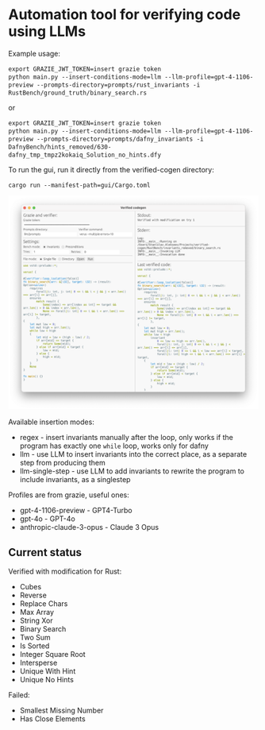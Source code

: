 # Automation tool for verifying code using LLMs

Example usage:

```
export GRAZIE_JWT_TOKEN=insert grazie token
python main.py --insert-conditions-mode=llm --llm-profile=gpt-4-1106-preview --prompts-directory=prompts/rust_invariants -i RustBench/ground_truth/binary_search.rs
```

or

```
export GRAZIE_JWT_TOKEN=insert grazie token
python main.py --insert-conditions-mode=llm --llm-profile=gpt-4-1106-preview --prompts-directory=prompts/dafny_invariants -i DafnyBench/hints_removed/630-dafny_tmp_tmpz2kokaiq_Solution_no_hints.dfy
```

To run the gui, run it directly from the verified-cogen directory:

```
cargo run --manifest-path=gui/Cargo.toml
```

![Screenshot of GUI](screenshots/gui.png)

Available insertion modes:

- regex - insert invariants manually after the loop, only works if the program has exactly one `while` loop, works only for dafny
- llm - use LLM to insert invariants into the correct place, as a separate step from producing them
- llm-single-step - use LLM to add invariants to rewrite the program to include invariants, as a singlestep

Profiles are from grazie, useful ones:

- gpt-4-1106-preview - GPT4-Turbo
- gpt-4o - GPT-4o
- anthropic-claude-3-opus - Claude 3 Opus

## Current status

Verified with modification for Rust:

- Cubes
- Reverse
- Replace Chars
- Max Array
- String Xor
- Binary Search
- Two Sum
- Is Sorted
- Integer Square Root
- Intersperse
- Unique With Hint
- Unique No Hints

Failed:

- Smallest Missing Number
- Has Close Elements
